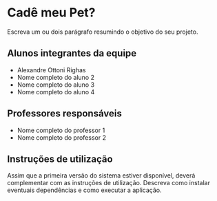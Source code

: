 # Cadê meu Pet?

Escreva um ou dois parágrafo resumindo o objetivo do seu projeto.

## Alunos integrantes da equipe

* Alexandre Ottoni Righas
* Nome completo do aluno 2
* Nome completo do aluno 3
* Nome completo do aluno 4

## Professores responsáveis

* Nome completo do professor 1
* Nome completo do professor 2

## Instruções de utilização

Assim que a primeira versão do sistema estiver disponível, deverá complementar com as instruções de utilização. Descreva como instalar eventuais dependências e como executar a aplicação.
